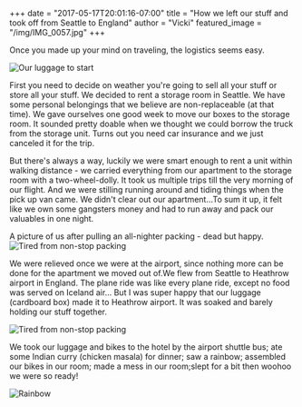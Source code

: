 +++
date = "2017-05-17T20:01:16-07:00"
title = "How we left our stuff and took off from Seattle to England"
author = "Vicki"
featured_image = "/img/IMG_0057.jpg"
+++

Once you made up your mind on traveling, the logistics seems easy. <!--more-->

![Our luggage to start](/img/IMG_0057.jpg)

First you need to decide on weather you're going to sell all your stuff or store all your stuff. We decided to rent a storage room in Seattle. We have some personal belongings that we believe are non-replaceable (at that time). We gave ourselves one good week to move our boxes to the storage room. It sounded pretty doable when we thought we could borrow the truck from the storage unit. Turns out you need car insurance and we just canceled it for the trip. 

But there's always a way, luckily we were smart enough to rent a unit within walking distance - we carried everything from our apartment to the storage room with a two-wheel-dolly. It took us multiple trips till the very morning of our flight. And we were stilling running around and tiding things when the pick up van came. We didn't clear out our apartment…To sum it up, it felt like we own some gangsters money and had to run away and pack our valuables in one night. 

A picture of us after pulling an all-nighter packing - dead but happy. 
![Tired from non-stop packing](/img/IMG_0056.jpg)

We were relieved once we were at the airport, since nothing more can be done for the apartment we moved out of.We flew from Seattle to Heathrow airport in England. The plane ride was like every plane ride, except no food was served on Iceland air... But I was super happy that our luggage (cardboard box) made it to Heathrow airport. It was soaked and barely holding our stuff together. 

![Tired from non-stop packing](/img/IMG_0059.jpg)

We took our luggage and bikes to the hotel by the airport shuttle bus; ate some Indian curry (chicken masala) for dinner; saw a rainbow; assembled our bikes in our room; made a mess in our room;slept for a bit then woohoo we were so ready! 

![Rainbow](/img/IMG_0062.jpg)
